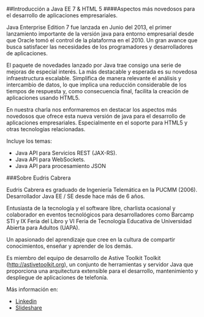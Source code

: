 ##Introducción a Java EE 7 & HTML 5
####Aspectos más novedosos para el desarrollo de aplicaciones empresariales.


Java Enterprise Edition 7 fue lanzada en Junio del 2013, el primer lanzamiento importante de la versión java para entorno empresarial desde que Oracle tomó el control de la plataforma en el 2010. Un gran avance que busca satisfacer las necesidades de los programadores y desarrolladores de aplicaciones.

El paquete de novedades lanzado por Java trae consigo una serie de mejoras de especial interés. La más destacable y esperada es su novedosa infraestructura escalable. Simplifica de manera relevante el análisis y intercambio de datos, lo que implica una reducción considerable de los tiempos de respuesta y, como consecuencia final, facilita la creación de aplicaciones usando HTML5.


En nuestra charla nos enformaremos en destacar los aspectos más novedosos que ofrece esta nueva versión de java para el desarrollo de aplicaciones empresariales. Especialmente en el soporte para HTML5 y otras tecnologías relacionadas.

Incluye los temas:
* Java API para Servicios REST (JAX-RS).
* Java API para WebSockets.
* Java API para procesamiento JSON

###Sobre Eudris Cabrera


Eudris Cabrera es graduado de Ingeniería Telemática en la PUCMM (2006). Desarrollador Java EE / SE desde hace más de 6 años.

Entusiasta de la tecnología y el software libre, charlista ocasional y colaborador en eventos tecnológicos para desarrolladores como Barcamp STI  y  IX Feria del Libro y VI Feria de Tecnología Educativa de Universidad Abierta para Adultos (UAPA).

Un apasionado del aprendizaje que cree en la cultura de compartir conocimientos, enseñar y aprender de los demás.

Es miembro del equipo de desarrollo de Astive Toolkit Toolkit (http://astivetoolkit.org), un conjunto de herramientas y servidor Java que proporciona una arquitectura extensible para el desarrollo, mantenimiento y despliegue de aplicaciones de telefonía.

Más información en:
* [Linkedin](http://do.linkedin.com/in/eudriscabrera)
* [Slideshare](http://www.slideshare.net/eudris)

